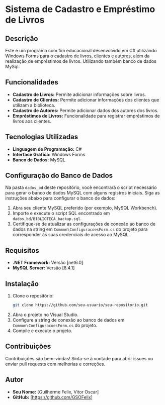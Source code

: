 # Sistema de Cadastro e Empréstimo de Livros

## Descrição

Este é um programa com fim educacional desenvolvido em C# utilizando Windows Forms para o cadastro de livros, clientes e autores, além da realização de empréstimos de livros. Utilizando também banco de dados MySql. 

## Funcionalidades

- **Cadastro de Livros:** Permite adicionar informações sobre livros.
- **Cadastro de Clientes:** Permite adicionar informações dos clientes que utilizam a biblioteca.
- **Cadastro de Autores:** Permite adicionar dados dos autores dos livros.
- **Empréstimos de Livros:** Funcionalidade para registrar empréstimos de livros aos clientes.

## Tecnologias Utilizadas

- **Linguagem de Programação:** C#
- **Interface Gráfica:** Windows Forms
- **Banco de Dados:** MySQL

## Configuração do Banco de Dados

Na pasta `dados_bd` deste repositório, você encontrará o script necessário para gerar o banco de dados MySQL com alguns registros iniciais. Siga as instruções abaixo para configurar o banco de dados:

1. Abra seu cliente MySQL preferido (por exemplo, MySQL Workbench).
2. Importe e execute o script SQL encontrado em `dados_bd/BIBLIOTECA_backup.sql`.
3. Certifique-se de atualizar as configurações de conexão ao banco de dados na string em `Common\ConfiguracoesForm.cs` do projeto para corresponder às suas credenciais de acesso ao MySQL.

## Requisitos

- **.NET Framework:** Versão [net6.0]
- **MySQL Server:** Versão [8.4.1]

## Instalação

1. Clone o repositório:
    ```sh
    git clone https://github.com/seu-usuario/seu-repositorio.git
    ```
2. Abra o projeto no Visual Studio.
3. Configure a string de conexão ao banco de dados em `Common\ConfiguracoesForm.cs` do projeto.
4. Compile e execute o projeto.

## Contribuições

Contribuições são bem-vindas! Sinta-se à vontade para abrir issues ou enviar pull requests com melhorias e correções.


## Autor

- **Seu Nome:** [Guilherme Felix, Vitor Oscar]
- **GitHub:** [https://github.com/GSOFelix] 
